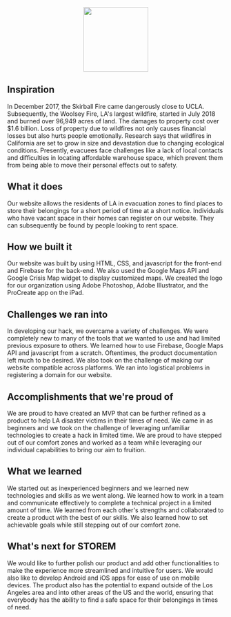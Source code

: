 <div align='center'>
  <img height="150px" width="auto" src="https://i.imgur.com/x1zCTNx.png">
</div>


## Inspiration
In December 2017, the Skirball Fire came dangerously close to UCLA. Subsequently, the Woolsey Fire, LA's largest wildfire, started in July 2018 and burned over 96,949 acres of land. The damages to property cost over $1.6 billion. Loss of property due to wildfires not only causes financial losses but also hurts people emotionally. Research says that wildfires in California are set to grow in size and devastation due to changing ecological conditions. Presently, evacuees face challenges like a lack of local contacts and difficulties in locating affordable warehouse space, which prevent them from being able to move their personal effects out to safety. 

## What it does
Our website allows the residents of LA in evacuation zones to find places to store their belongings for a short period of time at a short notice. Individuals who have vacant space in their homes can register on our website. They can subsequently be found by people looking to rent space.

## How we built it
Our website was built by using HTML, CSS, and javascript for the front-end and Firebase for the back-end. We also used the Google Maps API and Google Crisis Map widget to display customized maps. We created the logo for our organization using Adobe Photoshop, Adobe Illustrator, and the ProCreate app on the iPad.

## Challenges we ran into
In developing our hack, we overcame a variety of challenges. We were completely new to many of the tools that we wanted to use and had limited previous exposure to others. We learned how to use Firebase, Google Maps API and javascript from a scratch. Oftentimes, the product documentation left much to be desired. We also took on the challenge of making our website compatible across platforms. We ran into logistical problems in registering a domain for our website.

## Accomplishments that we're proud of
We are proud to have created an MVP that can be further refined as a product to help LA disaster victims in their times of need. We came in as beginners and we took on the challenge of leveraging unfamiliar technologies to create a hack in limited time. We are proud to have stepped out of our comfort zones and worked as a team while leveraging our individual capabilities to bring our aim to fruition. 

## What we learned
We started out as inexperienced beginners and we learned new technologies and skills as we went along. We learned how to work in a team and communicate effectively to complete a technical project in a limited amount of time. We learned from each other's strengths and collaborated to create a product with the best of our skills. We also learned how to set achievable goals while still stepping out of our comfort zone.

## What's next for STOREM
We would like to further polish our product and add other functionalities to make the experience more streamlined and intuitive for users. We would also like to develop Android and iOS apps for ease of use on mobile devices. The product also has the potential to expand outside of the Los Angeles area and into other areas of the US and the world, ensuring that everybody has the ability to find a safe space for their belongings in times of need.
